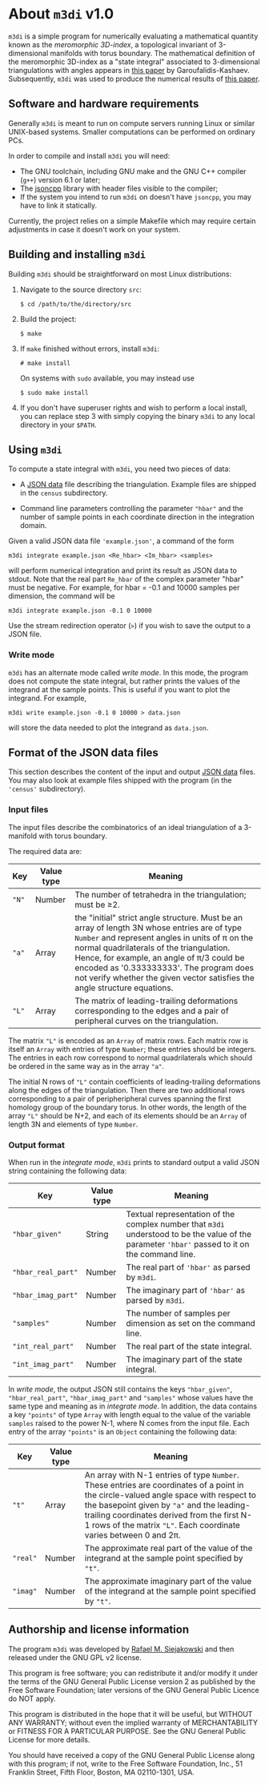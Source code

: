 # About `m3di` v1.0

`m3di` is a simple program for numerically evaluating a mathematical quantity
known as the *meromorphic 3D-index*, a topological invariant of
3-dimensional manifolds with torus boundary. The mathematical definition of 
the meromorphic 3D-index as a "state integral" associated to 3-dimensional 
triangulations with angles appears
in [this paper](https://link.springer.com/article/10.1007/s40687-018-0166-9) 
by Garoufalidis-Kashaev. 
Subsequently, `m3di` was used to produce the numerical results of
[this paper](http://arxiv.org/).

## Software and hardware requirements

Generally `m3di` is meant to run on compute servers running Linux or similar
UNIX-based systems. Smaller computations can be performed on ordinary PCs.

In order to compile and install `m3di` you will need:

* The GNU toolchain, including GNU make and the GNU C++ compiler (`g++`) 
  version 6.1 or later;
* The [jsoncpp](https://github.com/open-source-parsers/jsoncpp) library
  with header files visible to the compiler;
* If the system you intend to run `m3di` on doesn't have `jsoncpp`, you may have
  to link it statically.

Currently, the project relies on a simple Makefile which may require certain 
adjustments in case it doesn't work on your system. 

## Building and installing `m3di`

Building `m3di` should be straightforward on most Linux distributions:

1. Navigate to the source directory `src`:

   `$ cd /path/to/the/directory/src`
2. Build the project:

   `$ make`
3. If `make` finished without errors, install `m3di`:

   `# make install`

   On systems with `sudo` available, you may instead use
   
   `$ sudo make install`
4. If you don't have superuser rights and wish to perform a local 
   install, you can replace step 3 with simply copying the binary
   `m3di` to any local directory in your `$PATH`.

## Using `m3di`

To compute a state integral with `m3di`, you need two pieces of data:

* A [JSON data](https://www.json.org/) file describing the triangulation. Example files are shipped
  in the `census` subdirectory.

* Command line parameters controlling the parameter `"hbar"` and the number of
  sample points in each coordinate direction in the integration domain.

Given a valid JSON data file `'example.json'`, a command of the form

`m3di integrate example.json <Re_hbar> <Im_hbar> <samples>`

will perform numerical integration and print its result as JSON data to stdout.
Note that the real part `Re_hbar` of the complex parameter "hbar" must be negative.
For example, for hbar = -0.1 and 10000 samples per dimension, the command will be

`m3di integrate example.json -0.1 0 10000`

Use the stream redirection operator (`>`) if you wish to save the output to a JSON file.

### Write mode

`m3di` has an alternate mode called _write mode_. In this mode, the program
does not compute the state integral, but rather prints the values of the
integrand at the sample points. This is useful if you want to plot the integrand.
For example,

`m3di write example.json -0.1 0 10000 > data.json`

will store the data needed to plot the integrand as `data.json`.

## Format of the JSON data files

This section describes the content of the input and output [JSON data](https://www.json.org/) files.
You may also look at example files shipped with the program (in the `'census'` subdirectory).

### Input files

The input files describe the combinatorics of an ideal triangulation
of a 3-manifold with torus boundary.

The required data are:

| Key | Value type | Meaning |
| --- | ---------- | ------- |
| `"N"` | Number | The number of tetrahedra in the triangulation; must be ≥2. |
| `"a"` | Array  | the "initial" strict angle structure. Must be an array of length 3N whose entries are of type `Number` and represent angles in units of π on the normal quadrilaterals of the triangulation. Hence, for example, an angle of π/3 could be encoded as '0.333333333'. The program does not verify whether the given vector satisfies the angle structure equations. |
| `"L"` | Array | The matrix of leading-trailing deformations corresponding to the edges and a pair of peripheral curves on the triangulation. |

The matrix `"L"` is encoded as an `Array` of matrix rows. 
Each matrix row is itself an `Array` with entries of type `Number`; these entries should be integers.
The entries in each row correspond to normal quadrilaterals which should 
be ordered in the same way as in the array `"a"`.

The initial N rows of `"L"` contain coefficients of leading-trailing 
deformations along the edges of the triangulation.
Then there are two additional rows corresponding to a pair of 
peripheripheral curves spanning the first homology
group of the boundary torus.
In other words, the length of the array `"L"` should be N+2, and each of
its elements should be an `Array` of length 3N and elements of type `Number`.

### Output format

When run in the _integrate mode_, `m3di` prints to standard output
a valid JSON string containing the following  data:

| Key | Value type | Meaning |
| --- | ---------- | ------- |
| `"hbar_given"` | String | Textual representation of the complex number that `m3di` understood to be the value of the parameter `'hbar'` passed to it on the command line. |
| `"hbar_real_part"` | Number | The real part of `'hbar'` as parsed by `m3di`. |
| `"hbar_imag_part"` | Number | The imaginary part of `'hbar'` as parsed by `m3di`. |
| `"samples"`        | Number | The number of samples per dimension as set on the command line. |
| `"int_real_part"`  | Number | The real part of the state integral. |
| `"int_imag_part"`  | Number | The imaginary part of the state integral. |

In _write mode_, the output JSON still contains the keys
`"hbar_given"`, `"hbar_real_part"`, `"hbar_imag_part"` and `"samples"` whose
values have the same type and meaning as in _integrate mode_.
In addition, the data contains a key `"points"` of type `Array` with length equal to
the value of the variable `samples` raised to the power N-1, where N comes from the input file.
Each entry of the array `"points"` is an `Object` containing the following data:

| Key | Value type | Meaning |
| --- | ---------- | ------- |
| `"t"` | Array    | An array with N-1 entries of type `Number`. These entries are coordinates of a point in the circle-valued angle space with respect to the basepoint given by `"a"` and the leading-trailing coordinates derived from the first N-1 rows of the matrix `"L"`. Each coordinate varies between 0 and 2π. |
| `"real"` | Number | The approximate real part of the value of the integrand at the sample point specified by `"t"`. |
| `"imag"` | Number | The approximate imaginary part of the value of the integrand at the sample point specified by `"t"`. |

## Authorship and license information

The program `m3di` was developed by [Rafael M. Siejakowski](https://rs-math.net) 
and then released under the GNU GPL v2 license.

This program is free software; you can redistribute it and/or
modify it under the terms of the GNU General Public License 
version 2 as published by the Free Software Foundation; 
later versions of the GNU General Public Licence do NOT apply.

This program is distributed in the hope that it will be useful,
but WITHOUT ANY WARRANTY; without even the implied warranty of
MERCHANTABILITY or FITNESS FOR A PARTICULAR PURPOSE.  See the
GNU General Public License for more details.

You should have received a copy of the GNU General Public License
along with this program; if not, write to the Free Software
Foundation, Inc., 51 Franklin Street, Fifth Floor, Boston, MA 
02110-1301, USA.



